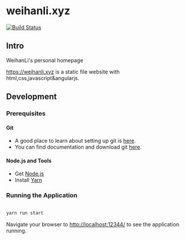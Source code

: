 # weihanli.xyz

[![Build Status](https://travis-ci.org/WeihanLi/weihanli.github.io.svg?branch=master)](https://travis-ci.org/WeihanLi/weihanli.github.io)

## Intro

WeihanLi's personal homepage

<https://weihanli.xyz> is a static file website with html,css,javascript&angularjs.

## Development

### Prerequisites

#### Git

- A good place to learn about setting up git is [here](https://help.github.com/articles/set-up-git).
- You can find documentation and download git [here](https://git-scm.com/).

#### Node.js and Tools

- Get [Node.js](https://nodejs.org/)
- Install [Yarn](https://yarnpkg.com/en/docs/install)

### Running the Application

``` bash

yarn run start

```

Navigate your browser to <http://localhost:12344/> to see the application running.